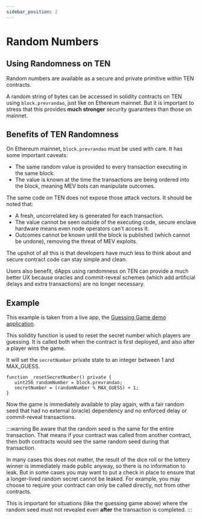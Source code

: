 ```yaml
---
sidebar_position: 2
---
```


# Random Numbers


## Using Randomness on TEN

Random numbers are available as a secure and private primitive within TEN contracts.

A random string of bytes can be accessed in solidity contracts on TEN using `block.prevrandao`, just like on Ethereum mainnet. But it is important to stress that this provides **much stronger** security guarantees than those on mainnet.

## Benefits of TEN Randomness
On Ethereum mainnet, `block.prevrandao` must be used with care. It has some important caveats:
- The same random value is provided to every transaction executing in the same block.
- The value is known at the time the transactions are being ordered into the block, meaning MEV bots can manipulate outcomes.

The same code on TEN does not expose those attack vectors. It should be noted that:
- A fresh, uncorrelated key is generated for each transaction.
- The value cannot be seen outside of the executing code, secure enclave hardware means even node operators can't access it.
- Outcomes cannot be known until the block is published (which cannot be undone), removing the threat of MEV exploits.

The upshot of all this is that developers have much less to think about and secure contract code can stay simple and clean.

Users also benefit, dApps using randomness on TEN can provide a much better UX because oracles and commit-reveal schemes (which add artificial delays and extra transactions) are no longer necessary.

## Example

This example is taken from a live app, the [Guessing Game demo application](../tutorials-examples/guessing-game.md).

This solidity function is used to reset the secret number which players are guessing. It is called both when the contract is first deployed, and also after a player wins the game.

It will set the `secretNumber` private state to an integer between 1 and MAX_GUESS. 

```
function _resetSecretNumber() private {
   uint256 randomNumber = block.prevrandao;
   secretNumber = (randomNumber % MAX_GUESS) + 1;
}
```

Now the game is immediately available to play again, with a fair random seed that had no external (oracle) dependency and no enforced delay or commit-reveal transactions.

:::warning
Be aware that the random seed is the same for the entire transaction. That means if your contract was called from another contract, then both contracts would see the same random seed during that transaction. 

In many cases this does not matter, the result of the dice roll or the lottery winner is immediately made public anyway, so there is no information to leak. But in some cases you may want to put a check in place to ensure that a longer-lived random secret cannot be leaked. For example, you may choose to require your contract can only be called directly, not from other contracts.

This is important for situations (like the guessing game above) where the random seed must not revealed even **after** the transaction is completed.
:::
